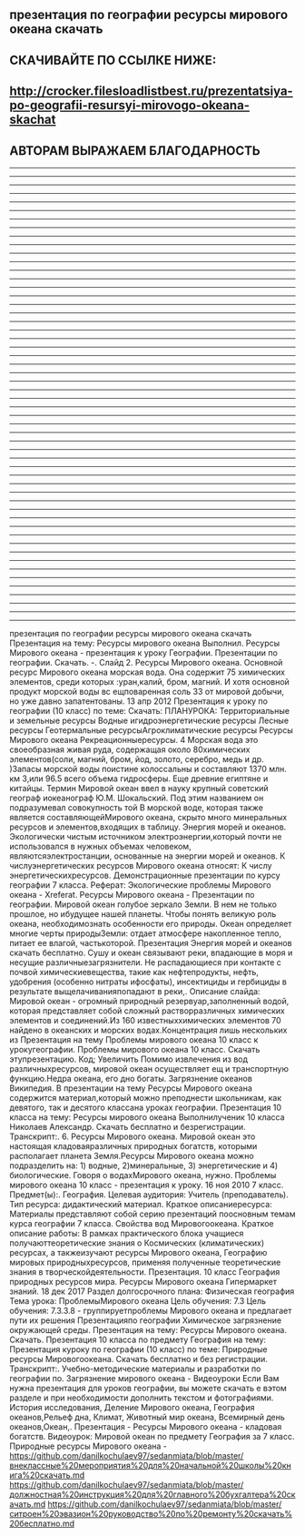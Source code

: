 презентация по географии ресурсы мирового океана скачать
--------------------------------------------------
СКАЧИВАЙТЕ ПО ССЫЛКЕ НИЖЕ:
--------------------------------------------------
http://crocker.filesloadlistbest.ru/prezentatsiya-po-geografii-resursyi-mirovogo-okeana-skachat
--------------------------------------------------
АВТОРАМ ВЫРАЖАЕМ БЛАГОДАРНОСТЬ
--------------------------------------------------
--------------------------------------------------
--------------------------------------------------
--------------------------------------------------
--------------------------------------------------
--------------------------------------------------
--------------------------------------------------
--------------------------------------------------
--------------------------------------------------
--------------------------------------------------
--------------------------------------------------
--------------------------------------------------
--------------------------------------------------
--------------------------------------------------
--------------------------------------------------
--------------------------------------------------
--------------------------------------------------
--------------------------------------------------
--------------------------------------------------
--------------------------------------------------
--------------------------------------------------
--------------------------------------------------
--------------------------------------------------
--------------------------------------------------
--------------------------------------------------
--------------------------------------------------
--------------------------------------------------
--------------------------------------------------
--------------------------------------------------
--------------------------------------------------
--------------------------------------------------
--------------------------------------------------
--------------------------------------------------
--------------------------------------------------
--------------------------------------------------
--------------------------------------------------
--------------------------------------------------
--------------------------------------------------
--------------------------------------------------
--------------------------------------------------
--------------------------------------------------
--------------------------------------------------
--------------------------------------------------
--------------------------------------------------
--------------------------------------------------
--------------------------------------------------
--------------------------------------------------
--------------------------------------------------
--------------------------------------------------
--------------------------------------------------
--------------------------------------------------
--------------------------------------------------
--------------------------------------------------
--------------------------------------------------
--------------------------------------------------
презентация по географии ресурсы мирового океана скачать Презентация на тему: Ресурсы мирового океана Выполнил. Ресурсы Мирового океана - презентация к уроку Географии. Презентации по географии. Скачать. -. Слайд 2. Ресурсы Мирового океана. Основной ресурс Мирового океана морская вода. Она содержит 75 химических элементов, среди которых :уран,калий, бром, магний. И хотя основной продукт морской воды вс ещповаренная соль  33  от мировой добычи, но уже давно запатентованы. 13 апр 2012  Презентация к уроку по географии (10 класс) по теме:  Скачать:  ПЛАНУРОКА: Территориальные и земельные ресурсы Водные игидроэнергетические ресурсы Лесные ресурсы Геотермальные ресурсыАгроклиматические ресурсы Ресурсы Мирового океана Рекреационныересурсы. 4 Морская вода  это своеобразная живая руда, содержащая около 80химических элементов(соли, магний, бром, йод, золото, серебро, медь и др. )Запасы морской воды поистине колоссальны и составляют 1370 млн. км 3,или 96.5 всего объема гидросферы. Еще древние египтяне и китайцы. Термин Мировой океан ввел в науку крупный советский географ иокеанограф Ю.М. Шокальский. Под этим названием он подразумевал совокупность той  В морской воде, которая также является составляющейМирового океана, скрыто много минеральных ресурсов и элементов,входящих в таблицу. Энергия морей и океанов. Экологически чистым источником электроэнергии,который почти не использовался в нужных объемах человеком, являютсяэлектростанции, основанные на энергии морей и океанов. К числуэнергетических ресурсов Мирового океана относят: К числу энергетическихресурсов. Демонстрационные презентации по курсу географии 7 класса. Реферат: Экологические проблемы Мирового океана - Xreferat. Ресурсы Мирового океана - Презентации по географии. Мировой океан  голубое зеркало Земли. В нем не только прошлое, но ибудущее нашей планеты. Чтобы понять великую роль океана, необходимознать особенности его природы. Океан определяет многие черты природыЗемли: отдает атмосфере накопленное тепло, питает ее влагой, частькоторой. Презентация Энергия морей и океанов скачать бесплатно. Сушу и океан связывают реки, впадающие в моря и несущие различныезагрязнители. Не распадающиеся при контакте с почвой химическиевещества, такие как нефтепродукты, нефть, удобрения (особенно нитраты ифосфаты), инсектициды и гербициды в результате выщелачиванияпопадают в реки,. Описание слайда: Мировой океан - огромный природный резервуар,заполненный водой, которая представляет собой сложный растворразличных химических элементов и соединений.Из 160 известныххимических элементов 70 найдено в океанских и морских водах.Концентрация лишь нескольких из
Презентация на тему Проблемы мирового океана 10 класс к урокугеографии.  Проблемы мирового океана 10 класс. Скачать этупрезентацию. Код; Увеличить  Помимо извлечения из вод различныхресурсов, мировой океан осуществляет ещ и транспортную функцию.Недра океана, его дно богаты. Загрязнение океанов  Википедия. В презентации на тему Ресурсы Мирового океана содержится материал,который можно преподнести школьникам, как девятого, так и десятого классана уроках географии. Презентация 10 класса на тему: Ресурсы мирового океана Выполнилученик 10 класса Николаев Александр. Скачать бесплатно и безрегистрации.  Транскрипт:. 6. Ресурсы Мирового океана. Мировой океан  это настоящая кладоваяразличных природных богатств, которыми располагает планета Земля.Ресурсы Мирового океана можно подразделить на: 1) водные, 2)минеральные, 3) энергетические и 4) биологические. Говоря о водахМирового океана, нужно. Проблемы мирового океана 10 класс - презентация к уроку. 16 ноя 2010  7 класс. Предмет(ы):. География. Целевая аудитория: Учитель (преподаватель). Тип ресурса: дидактический материал. Краткое описаниересурса:  Материалы представляют собой серию презентаций поосновным темам курса географии 7 класса.  Свойства вод Мировогоокеана. Краткое описание работы: В рамках практического блока учащиеся получаюттеоретические знания о Космических (климатических) ресурсах, а такжеизучают ресурсы Мирового океана, Географию мировых природныхресурсов, применяя полученные теоретические знания в творческойдеятельности. Презентация. 10 класс География природных ресурсов мира. Ресурсы Мирового океана  Гипермаркет знаний. 18 дек 2017  Раздел долгосрочного плана: Физическая география Тема урока: ПроблемыМирового океана Цель обучения: 7.3  Цель обучения: 7.3.3.8 - группируетпроблемы Мирового океана и предлагает пути их решения  Презентацияпо географии Химическое загрязнение окружающей среды. Презентация на тему: Ресурсы Мирового океана. Скачать. Презентация 10 класса по предмету География на тему: Презентация куроку по географии (10 класс) по теме: Природные ресурсы Мировогоокеана. Скачать бесплатно и без регистрации.  Транскрипт:. Учебно-методические материалы и разработки по географии по. Загрязнение мирового океана - Видеоуроки
Если Вам нужна презентация для уроков географии, вы можете скачать е вэтом разделе и при необходимости дополнить текстом и фотографиями. История исследования, Деление Мирового океана, География океанов,Рельеф дна, Климат, Животный мир океана, Всемирный день океанов,Океан,. Презентация - Ресурсы Мирового океана - кладовая богатств. Видеоурок: Мировой океан по предмету География за 7 класс. Природные ресурсы Мирового океана -
https://github.com/danilkochulaev97/sedanmiata/blob/master/внеклассные%20мероприятия%20для%20начальной%20школы%20книга%20скачать.md
https://github.com/danilkochulaev97/sedanmiata/blob/master/должностная%20инструкция%20для%20главного%20бухгалтера%20скачать.md
https://github.com/danilkochulaev97/sedanmiata/blob/master/ситроен%20эвазион%20руководство%20по%20ремонту%20скачать%20бесплатно.md